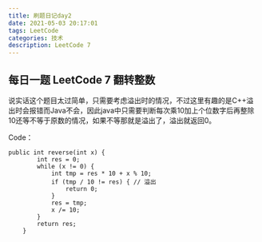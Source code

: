 ```yaml
---
title: 刷题日记day2 
date: 2021-05-03 20:17:01
tags: LeetCode
categories: 技术
description: LeetCode 7
---
```


## 每日一题 LeetCode 7 翻转整数

说实话这个题目太过简单，只需要考虑溢出时的情况，不过这里有趣的是C++溢出时会报错而Java不会，因此java中只需要判断每次乘10加上个位数字后再整除10还等不等于原数的情况，如果不等那就是溢出了，溢出就返回0。

Code：

```
public int reverse(int x) {
        int res = 0;
        while (x != 0) {
            int tmp = res * 10 + x % 10;
            if (tmp / 10 != res) { // 溢出
                return 0;
            }
            res = tmp;
            x /= 10;
        }
        return res;
    }
```

